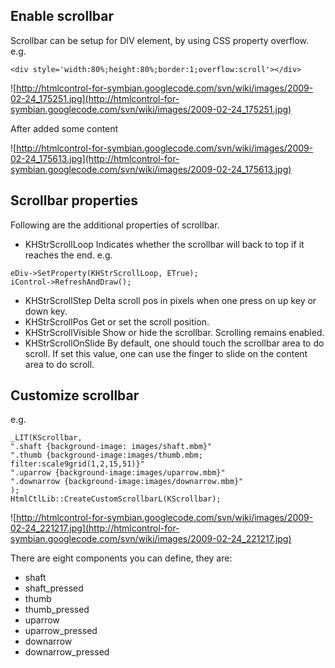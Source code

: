 ## Enable scrollbar ##
Scrollbar can be setup for DIV element, by using CSS property overflow. e.g.
```
<div style='width:80%;height:80%;border:1;overflow:scroll'></div>
```
![http://htmlcontrol-for-symbian.googlecode.com/svn/wiki/images/2009-02-24_175251.jpg](http://htmlcontrol-for-symbian.googlecode.com/svn/wiki/images/2009-02-24_175251.jpg)

After added some content

![http://htmlcontrol-for-symbian.googlecode.com/svn/wiki/images/2009-02-24_175613.jpg](http://htmlcontrol-for-symbian.googlecode.com/svn/wiki/images/2009-02-24_175613.jpg)

## Scrollbar properties ##
Following are the additional properties of scrollbar.
  * KHStrScrollLoop
Indicates whether the scrollbar will back to top if it reaches the end.
e.g.
```
eDiv->SetProperty(KHStrScrollLoop, ETrue);
iControl->RefreshAndDraw();
```
  * KHStrScrollStep
Delta scroll pos in pixels when one press on up key or down key.
  * KHStrScrollPos
Get or set the scroll position.
  * KHStrScrollVisible
Show or hide the scrollbar. Scrolling remains enabled.
  * KHStrScrollOnSlide
By default, one should touch the scrollbar area to do scroll. If set this value, one can use the finger to slide on the content area to do scroll.

## Customize scrollbar ##
e.g.
```
_LIT(KScrollbar, 
".shaft {background-image: images/shaft.mbm}"
".thumb {background-image:images/thumb.mbm; filter:scale9grid(1,2,15,51)}"
".uparrow {background-image:images/uparrow.mbm}"
".downarrow {background-image:images/downarrow.mbm}"
);
HtmlCtlLib::CreateCustomScrollbarL(KScrollbar);
```
![http://htmlcontrol-for-symbian.googlecode.com/svn/wiki/images/2009-02-24_221217.jpg](http://htmlcontrol-for-symbian.googlecode.com/svn/wiki/images/2009-02-24_221217.jpg)

There are eight components you can define, they are:
  * shaft
  * shaft\_pressed
  * thumb
  * thumb\_pressed
  * uparrow
  * uparrow\_pressed
  * downarrow
  * downarrow\_pressed


